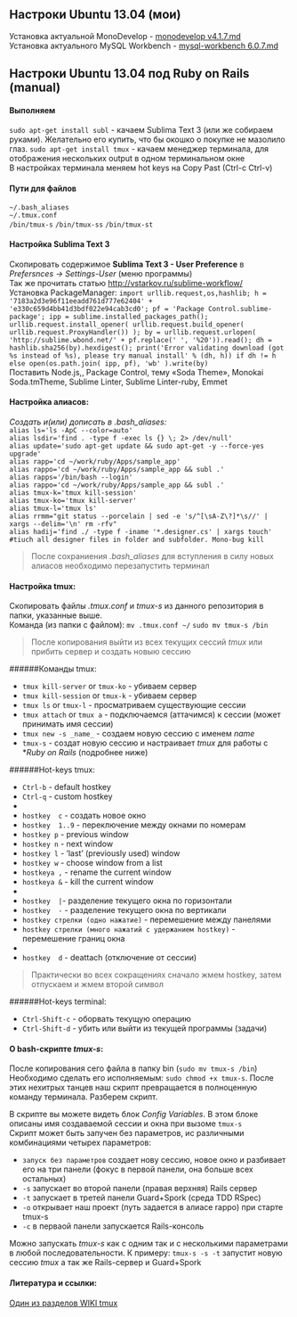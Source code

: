 ## Настроки Ubuntu 13.04 (мои)

Установка актуальной MonoDevelop - [monodevelop v4.1.7.md](https://github.com/akartynnik/ubuntu-settings/blob/master/monodevelop%20v4.1.7.md)  
Установка актуального MySQL Workbench - [mysql-workbench 6.0.7.md](https://github.com/akartynnik/ubuntu-settings/blob/master/mysql-workbench%206.0.7.md)

## Настроки Ubuntu 13.04 под Ruby on Rails (manual)

#### Выполняем
`sudo apt-get install subl` - качаем Sublima Text 3 (или же собираем руками). Желательно его купить, что бы окошко о покупке не мазолило глаз.
`sudo apt-get install tmux` - качаем менеджер терминала, для отображения нескольких output в одном терминальном окне  
В настройках терминала меняем hot keys на Copy Past (Ctrl-c Ctrl-v)

#### Пути для файлов
`~/.bash_aliases`   
`~/.tmux.conf`  
`/bin/tmux-s`
`/bin/tmux-ss`
`/bin/tmux-st` 
  
#### Настройка Sublima Text 3
Скопировать содержимое **Sublima Text 3 - User Preference** в *Prefersnces -> Settings-User* (меню программы)  
Так же прочитать статью http://vstarkov.ru/sublime-workflow/   
Установка PackageManager: `import urllib.request,os,hashlib; h = '7183a2d3e96f11eeadd761d777e62404' + 'e330c659d4bb41d3bdf022e94cab3cd0'; pf = 'Package Control.sublime-package'; ipp = sublime.installed_packages_path(); urllib.request.install_opener( urllib.request.build_opener( urllib.request.ProxyHandler()) ); by = urllib.request.urlopen( 'http://sublime.wbond.net/' + pf.replace(' ', '%20')).read(); dh = hashlib.sha256(by).hexdigest(); print('Error validating download (got %s instead of %s), please try manual install' % (dh, h)) if dh != h else open(os.path.join( ipp, pf), 'wb' ).write(by)`  
Поставить Node.js,, Package Control, тему «Soda Theme», Monokai Soda.tmTheme, Sublime Linter, Sublime Linter-ruby, Emmet
  
#### Настройка алиасов:
 *Создать и(или) дописать в .bash_aliases:*  
`alias ls='ls -ApC --color=auto'`  
`alias lsdir='find . -type f -exec ls {} \; 2> /dev/null'`  
`alias update='sudo apt-get update && sudo apt-get -y --force-yes  upgrade'`  
`alias rapp='cd ~/work/ruby/Apps/sample_app'`  
`alias rappo='cd ~/work/ruby/Apps/sample_app && subl .'`  
`alias rapps='/bin/bash --login'`  
`alias rappo='cd ~/work/ruby/Apps/sample_app && subl .'`  
`alias tmux-k='tmux kill-session'`  
`alias tmux-ko='tmux kill-server'`  
`alias tmux-l='tmux ls'`  
`alias rrmm="git status --porcelain | sed -e 's/^[\sA-Z\?]*\s//' | xargs --delim='\n' rm -rfv"`  
`alias hadij='find ./ -type f -iname '*.designer.cs' | xargs touch' #tiuch all designer files in folder and subfolder. Mono-bug kill`
 
> После сохраниения *.bash_aliases* для вступления в силу новых алиасов необходимо перезапустить терминал

#### Настройка tmux:
Скопировать файлы *.tmux.conf* и *tmux-s* из данного репозитория в папки, указанные выше.  
Команда (из папки с файлом): `mv .tmux.conf ~/`  `sudo mv tmux-s /bin`
> После копирования выйти из всех текущих сессий *tmux* или прибить сервер и создать новыю сессию  

######Команды tmux:
* `tmux kill-server` or `tmux-ko` - убиваем сервер
* `tmux kill-session` or `tmux-k` - убиваем сервер
* `tmux ls` or `tmux-l` - просматриваем существующие сессии
* `tmux attach` or `tmux a` - подключаемся (аттачимся) к сессии (может принимать имя сессии)
* `tmux new -s _name_` - создаем новую сессию с именем *_name_*
* `tmux-s` - создат новую сессию и настраивает *tmux* для работы с **Ruby on Rails* (подробнее ниже)

######Hot-keys tmux:
* `Ctrl-b` - default hostkey
* `Ctrl-q` - custom hostkey
*
* `hostkey  c` - создать новое окно
* `hostkey  1..9` - переключение между окнами по номерам
* `hostkey p` - previous window
* `hostkey n` - next window
* `hostkey l` - ‘last’ (previously used) window
* `hostkey w` - choose window from a list
* `hostkeya ,` - rename the current window
* `hostkeya &`  - kill the current window
* 
* `hostkey  |`- разделение текущего окна по горизонтали  
* `hostkey  -` - разделение текущего окна по вертикали 
* `hostkey стрелки (одно нажатие)` - перемешение между панелями
* `hostkey стрелки (много нажатий с удержанием hostkey)` - перемешение границ окна
* 
* `hostkey  d` - deattach (отключение от сессии)  

> Практически во всех сокращениях сначало жмем hostkey, затем отпускаем и жмем второй символ

######Hot-keys terminal:
* `Ctrl-Shift-c` - оборвать текущую операцию  
* `Ctrl-Shift-d` - убить или выйти из текущей программы (задачи)  

#### O bash-скрипте *tmux-s*:
После копирования сего файла в папку bin (`sudo mv tmux-s /bin`) Необходимо сделать его исполняемым: `sudo chmod +x tmux-s`. После этих нехитрых танцев наш скрипт превращается в полноценную команду терминала. Разберем скрипт.  

В скрипте вы можете видеть блок *Config Variables*. В этом блоке описаны имя создаваемой сессии и окна при вызоме `tmux-s`  
Скрипт может быть запучен без параметров, ис различными комбинациями четырех параметров:
* `запуск без параметров` создает нову сессию, новое окно и разбивает его на три панели (фокус в первой панели, она больше всех остальных)
* `-s` запускает во второй панели (правая верхняя) Rails сервер
* `-t` запускает в третей панели Guard+Spork (среда TDD RSpec)
* `-o` открывает наш проект (путь задается в алиасе rappo) при старте tmux-s
* `-c` в перваой панели запускается Rails-консоль  

Можно запускать *tmux-s* как с одним так и с несколькими параметрами в любой последовательности. К примеру: `tmux-s -s -t` запустит новую сессию *tmux* а так же Rails-сервер и Guard+Spork

#### Литература и ссылки:
[Один из разделов WIKI tmux](http://brainscraps.wikia.com/wiki/Resurrecting_tmux_Sessions_After_Reboot)
